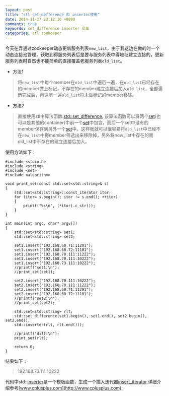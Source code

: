 ```yaml
---
layout: post
title: "stl set_defference 和 inserter使用"
date: 2014-11-27 22:12:10 +0800
comments: true
keywords: set_difference inserter 交集
categories: stl zookeeper
---
```

今天在弄通过zookeeper动态更新服务列表`new_list`，由于我这边在做的时一个动态连接池管理，获取到得服务列表后是要与服务列表中得地址建立连接的，更新服务列表时自然也不能简单的直接覆盖老服务列表`old_list`。

<!-- more -->
* 方法1    
>将`new_list`中每个member在`old_list`中遍历一遍，在`old_list`已经存在的member做上标记，不存在的member建立连接后加入`old_list`，全部遍历完成后，再遍历一遍`old_list`将未做标记的member移除。    

* 方法2
> 直接使用stl中算法函数:[std::set_difference][set_difference_id], 该算法函数可以将两个[set][set_id](也可以是其他的container)中前一个[set][set_id]中包含，而后一个set中没有的member保存到另外一个[set][set_id]中。这样我就可以很容易将`old_list`中已经不在`new_list`中得member筛选出来移除掉，另外将new_list中存在的而old_list中不存在的建立连接后加入。

使用方法如下：

    #include <stdio.h>
    #include <string>
    #include <set>
    #include <algorithm>

    void print_set(const std::set<std::string>& s)
    {
	    std::set<std::string>::const_iterator itor;
	    for (itor= s.begin(); itor != s.end(); ++itor)
	    {
		    printf("%s\n", (*itor).c_str());
	    }
    }

    int main(int argc, char* argv[])
    {
	    std::set<std::string> set1;
	    std::set<std::string> set2;

	    set1.insert("192.168.60.71:11201");
	    set1.insert("192.168.60.72:11101");
	    set1.insert("192.168.70.111:11222");
	    set1.insert("192.168.70.111:10222");
	    set1.insert("192.168.73.111:10222");
	    //printf("set1:\n");
	    //print_set(set1);

	    set2.insert("192.168.70.111:10222");
	    set2.insert("192.168.70.111:11222");
	    set2.insert("192.168.60.71:11201");
	    set2.insert("192.168.60.72:11101");
	    //printf("set2:\n");
	    //print_set(set2);

	    std::set<std::string> rlt;
	    std::set_difference(set1.begin(), set1.end(), set2.begin(), set2.end(),
		std::inserter(rlt, rlt.end()));

	    //printf("diff:\n");
	    print_set(rlt);

	    return 0;
    }

结果如下：   
> 192.168.73.111:10222

代码中std::[inserter][inserter_id]是一个模板函数，生成一个插入迭代器[insert_iterator][insert_iterator_id],详细介绍参考[www.cplusplus.com](http://www.cplusplus.com).


[set_difference_id]:http://www.cplusplus.com/reference/algorithm/set_difference/
[set_id]:http://www.cplusplus.com/reference/set/set/
[inserter_id]:http://www.cplusplus.com/reference/iterator/inserter/
[insert_iterator_id]:http://www.cplusplus.com/reference/iterator/inserter/
